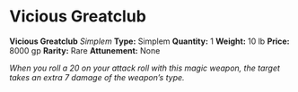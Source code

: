 # Vicious Greatclub

**Vicious Greatclub**
_Simplem_
**Type:** Simplem
**Quantity:** 1
**Weight:** 10 lb
**Price:** 8000 gp
**Rarity:** Rare
**Attunement:** None

*When you roll a 20 on your attack roll with this magic weapon, the target takes an extra 7 damage of the weapon’s type.*